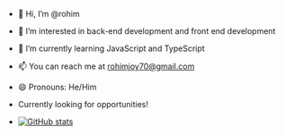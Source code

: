 - :wave: Hi, I’m @rohim
- :eyes: I’m interested in back-end development and front end development
- :seedling: I’m currently learning JavaScript and TypeScript
- :mailbox: You can reach me at rohimjoy70@gmail.com
- :smile: Pronouns: He/Him
- Currently looking for opportunities!

- [![GitHub stats](https://github-readme-stats.vercel.app/api?username=rohimjoy70)](https://github.com/rohimjoy70)


<!---
rohim/rohim is a :sparkles: special :sparkles: repository because its `README.md` (this file) appears on your GitHub profile.
You can click the Preview link to take a look at your changes.
--->
